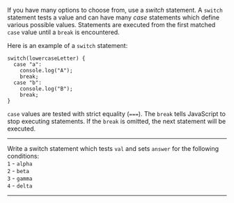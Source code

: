 <div class="challenge-instructions basic-javascript"><div><section id="description">
<p>If you have many options to choose from, use a <dfn>switch</dfn> statement. A <code>switch</code> statement tests a value and can have many <dfn>case</dfn> statements which define various possible values. Statements are executed from the first matched <code>case</code> value until a <code>break</code> is encountered.</p>
<p>Here is an example of a <code>switch</code> statement:</p>
<pre class="language-js"><code class="language-js"><span class="token keyword">switch</span><span class="token punctuation">(</span>lowercaseLetter<span class="token punctuation">)</span> <span class="token punctuation">{</span>
  <span class="token keyword">case</span> <span class="token string">"a"</span><span class="token operator">:</span>
    console<span class="token punctuation">.</span><span class="token function">log</span><span class="token punctuation">(</span><span class="token string">"A"</span><span class="token punctuation">)</span><span class="token punctuation">;</span>
    <span class="token keyword">break</span><span class="token punctuation">;</span>
  <span class="token keyword">case</span> <span class="token string">"b"</span><span class="token operator">:</span>
    console<span class="token punctuation">.</span><span class="token function">log</span><span class="token punctuation">(</span><span class="token string">"B"</span><span class="token punctuation">)</span><span class="token punctuation">;</span>
    <span class="token keyword">break</span><span class="token punctuation">;</span>
<span class="token punctuation">}</span>
</code></pre>
<p><code>case</code> values are tested with strict equality (<code>===</code>). The <code>break</code> tells JavaScript to stop executing statements. If the <code>break</code> is omitted, the next statement will be executed.</p>
</section></div><hr/><div><section id="instructions">
<p>Write a switch statement which tests <code>val</code> and sets <code>answer</code> for the following conditions:<br/>
<code>1</code> - <code>alpha</code><br/>
<code>2</code> - <code>beta</code><br/>
<code>3</code> - <code>gamma</code><br/>
<code>4</code> - <code>delta</code></p>
</section></div><hr/></div>